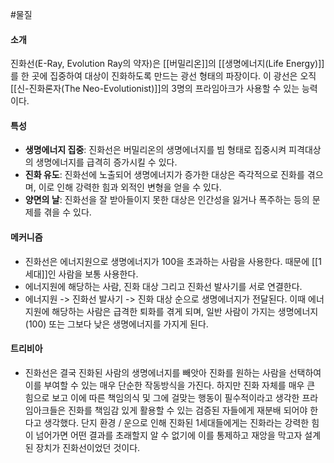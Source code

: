 #물질
#### 소개
진화선(E-Ray, Evolution Ray의 약자)은 [[버밀리온]]의 [[생명에너지(Life Energy)]]를 한 곳에 집중하여 대상이 진화하도록 만드는 광선 형태의 파장이다. 이 광선은 오직 [[신-진화론자(The Neo-Evolutionist)]]의 3명의 프라임아크가 사용할 수 있는 능력이다.
#### 특성
- **생명에너지 집중**: 진화선은 버밀리온의 생명에너지를 빔 형태로 집중시켜 피격대상의 생명에너지를 급격히 증가시킬 수 있다.
- **진화 유도**: 진화선에 노출되어 생명에너지가 증가한 대상은 즉각적으로 진화를 겪으며, 이로 인해 강력한 힘과 외적인 변형을 얻을 수 있다.
- **양면의 날**: 진화선을 잘 받아들이지 못한 대상은 인간성을 잃거나 폭주하는 등의 문제를 겪을 수 있다.
#### 메커니즘
- 진화선은 에너지원으로 생명에너지가 100을 초과하는 사람을 사용한다. 때문에 [[1세대]]인 사람을 보통 사용한다.
- 에너지원에 해당하는 사람, 진화 대상 그리고 진화선 발사기를 서로 연결한다.
- 에너지원 -> 진화선 발사기 -> 진화 대상 순으로 생명에너지가 전달된다. 이때 에너지원에 해당하는 사람은 급격한 퇴화를 겪게 되며, 일반 사람이 가지는 생명에너지(100) 또는 그보다 낮은 생명에너지를 가지게 된다.
#### 트리비아
- 진화선은 결국 진화된 사람의 생명에너지를 빼앗아 진화를 원하는 사람을 선택하여 이를 부여할 수 있는 매우 단순한 작동방식을 가진다. 하지만 진화 자체를 매우 큰 힘으로 보고 이에 따른 책임의식 및 그에 걸맞는 행동이 필수적이라고 생각한 프라임아크들은 진화를 책임감 있게 활용할 수 있는 검증된 자들에게 재분배 되어야 한다고 생각했다. 단지 환경 / 운으로 인해 진화된 1세대들에게는 진화라는 강력한 힘이 넘어가면 어떤 결과를 초래할지 알 수 없기에 이를 통제하고 재앙을 막고자 설계된 장치가 진화선이었던 것이다.